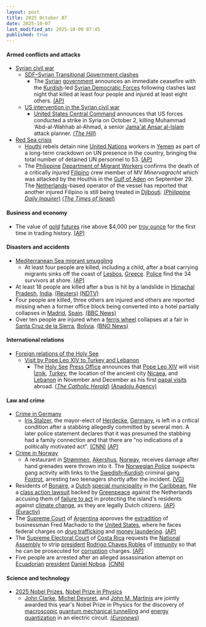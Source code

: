```yaml
---
layout: post
title: 2025 October 07
date: 2025-10-07
last_modified_at: 2025-10-09 07:45
published: true
---
```



#### Armed conflicts and attacks

* [Syrian civil war](https://en.wikipedia.org/wiki/Syrian_civil_war "Syrian civil war")
  * [SDF–Syrian Transitional Government clashes](https://en.wikipedia.org/wiki/SDF%E2%80%93Syrian_Transitional_Government_clashes_%282025%E2%80%93present%29 "SDF–Syrian Transitional Government clashes (2025–present)")
    * The [Syrian](https://en.wikipedia.org/wiki/Syria "Syria") [government](https://en.wikipedia.org/wiki/Syrian_transitional_government "Syrian transitional government") announces an immediate ceasefire with the [Kurdish](https://en.wikipedia.org/wiki/Kurds_in_Syria "Kurds in Syria")-led [Syrian Democratic Forces](https://en.wikipedia.org/wiki/Syrian_Democratic_Forces "Syrian Democratic Forces") following clashes last night that killed at least four people and injured at least eight others. [(AP)](https://apnews.com/article/syria-aleppo-clashes-sdf-sheikh-maqsoud-49ecf8d056e4558848c9c442eb22359f)
  * [US intervention in the Syrian civil war](https://en.wikipedia.org/wiki/US_intervention_in_the_Syrian_civil_war "US intervention in the Syrian civil war")
    * [United States Central Command](https://en.wikipedia.org/wiki/United_States_Central_Command "United States Central Command") announces that US forces conducted a strike in Syria on October 2, killing Muhammad ‘Abd-al-Wahhab al-Ahmad, a senior [Jama'at Ansar al-Islam](https://en.wikipedia.org/wiki/Jama%27at_Ansar_al-Islam "Jama'at Ansar al-Islam") attack planner. [(*The Hill*)](https://www.msn.com/en-us/news/other/us-military-kills-senior-al-qaeda-affiliated-attack-planner/ar-AA1O2UNd?ocid=BingNewsVerp)
* [Red Sea crisis](https://en.wikipedia.org/wiki/Red_Sea_crisis "Red Sea crisis")
  * [Houthi](https://en.wikipedia.org/wiki/Houthi "Houthi") rebels detain nine [United Nations](https://en.wikipedia.org/wiki/United_Nations "United Nations") workers in [Yemen](https://en.wikipedia.org/wiki/Yemen "Yemen") as part of a long-term crackdown on UN presence in the country, bringing the total number of detained UN personnel to 53. [(AP)](https://apnews.com/article/yemen-houthis-un-staff-crackdown-e718b7fd395d34b874b36796847c8f7e)
  * The [Philippine](https://en.wikipedia.org/wiki/Philippines "Philippines") [Department of Migrant Workers](https://en.wikipedia.org/wiki/Department_of_Migrant_Workers "Department of Migrant Workers") confirms the death of a critically injured [Filipino](https://en.wikipedia.org/wiki/Filipinos "Filipinos") crew member of MV *Minervagracht* which was attacked by the Houthis in the [Gulf of Aden](https://en.wikipedia.org/wiki/Gulf_of_Aden "Gulf of Aden") on September 29. The [Netherlands](https://en.wikipedia.org/wiki/Netherlands "Netherlands")-based operator of the vessel has reported that another injured Filipino is still being treated in [Djibouti](https://en.wikipedia.org/wiki/Djibouti "Djibouti"). [(*Philippine Daily Inquirer*)](https://newsinfo.inquirer.net/2120958/filseafarer-dies-after-september-29-houthi-attack-on-mv-minervagracht) [(*The Times of Israel*)](https://www.timesofisrael.com/crew-member-of-dutch-cargo-ship-dies-of-injuries-sustained-in-houthi-attack-last-week/)

#### Business and economy

* The value of [gold](https://en.wikipedia.org/wiki/Gold "Gold") [futures](https://en.wikipedia.org/wiki/Futures_contract "Futures contract") rise above $4,000 per [troy ounce](https://en.wikipedia.org/wiki/Troy_weight#Troy_ounce "Troy weight") for the first time in trading history. [(AP)](https://apnews.com/article/gold-record-price-silver-shutdown-fbe2b3c43780923569a7b5db1a55f06b)

#### Disasters and accidents

* [Mediterranean Sea migrant smuggling](https://en.wikipedia.org/wiki/Mediterranean_Sea_migrant_smuggling "Mediterranean Sea migrant smuggling")
  * At least four people are killed, including a child, after a boat carrying migrants sinks off the coast of [Lesbos](https://en.wikipedia.org/wiki/Lesbos "Lesbos"), [Greece](https://en.wikipedia.org/wiki/Greece "Greece"). [Police](https://en.wikipedia.org/wiki/Hellenic_Police "Hellenic Police") find the 34 survivors at shore. [(AP)](https://apnews.com/article/migration-greece-boat-sinking-lesbos-e6bf00ec84e45b7a4b301df934dc32b5)
* At least 18 people are killed after a bus is hit by a landslide in [Himachal Pradesh](https://en.wikipedia.org/wiki/Himachal_Pradesh "Himachal Pradesh"), [India](https://en.wikipedia.org/wiki/India "India"). [(Reuters)](https://www.reuters.com/world/india/least-10-people-killed-bus-accident-northern-india-2025-10-07/) [(NDTV)](https://www.ndtv.com/india-news/10-killed-after-bus-hit-by-landslide-in-himachals-bilaspur-district-9413350)
* Four people are killed, three others are injured and others are reported missing when a former office block being converted into a hotel partially collapses in [Madrid](https://en.wikipedia.org/wiki/Madrid "Madrid"), [Spain](https://en.wikipedia.org/wiki/Spain "Spain"). [(BBC News)](https://www.bbc.com/news/articles/cewne4q04w4o)
* Over ten people are injured when a [ferris wheel](https://en.wikipedia.org/wiki/Ferris_wheel "Ferris wheel") collapses at a fair in [Santa Cruz de la Sierra](https://en.wikipedia.org/wiki/Santa_Cruz_de_la_Sierra "Santa Cruz de la Sierra"), [Bolivia](https://en.wikipedia.org/wiki/Bolivia "Bolivia"). [(BNO News)](https://bnonews.com/index.php/2025/10/several-injured-after-ferris-wheel-collapses-at-fair-in-bolivia/)

#### International relations

* [Foreign relations of the Holy See](https://en.wikipedia.org/wiki/Foreign_relations_of_the_Holy_See "Foreign relations of the Holy See")
  * [Visit by Pope Leo XIV to Turkey and Lebanon](https://en.wikipedia.org/wiki/Visit_by_Pope_Leo_XIV_to_Turkey_and_Lebanon "Visit by Pope Leo XIV to Turkey and Lebanon")
    * The [Holy See](https://en.wikipedia.org/wiki/Holy_See "Holy See") [Press Office](https://en.wikipedia.org/wiki/Holy_See_Press_Office "Holy See Press Office") announces that [Pope Leo XIV](https://en.wikipedia.org/wiki/Pope_Leo_XIV "Pope Leo XIV") will visit [İznik](https://en.wikipedia.org/wiki/%C4%B0znik "İznik"), [Turkey](https://en.wikipedia.org/wiki/Turkey "Turkey"), the location of the ancient city [Nicaea](https://en.wikipedia.org/wiki/Nicaea "Nicaea"), and [Lebanon](https://en.wikipedia.org/wiki/Lebanon "Lebanon") in November and December as his first [papal visits](https://en.wikipedia.org/wiki/Papal_visit "Papal visit") abroad. [(*The Catholic Herald*)](https://thecatholicherald.com/article/pope-leo-xiv-to-visit-turkey-and-lebanon-in-first-apostolic-journey) [(Anadolu Agency)](https://www.aa.com.tr/en/europe/pope-leo-set-to-visit-turkiye-lebanon-in-his-1st-trip-abroad/3709923)

#### Law and crime

* [Crime in Germany](https://en.wikipedia.org/wiki/Crime_in_Germany "Crime in Germany")
  * [Iris Stalzer](https://en.wikipedia.org/wiki/Iris_Stalzer "Iris Stalzer"), the mayor-elect of [Herdecke](https://en.wikipedia.org/wiki/Herdecke "Herdecke"), [Germany](https://en.wikipedia.org/wiki/Germany "Germany"), is left in a critical condition after a stabbing allegedly committed by several men. A later police statement declares that it was presumed the stabbing had a family connection and that there are "no indications of a politically motivated act". [(CNN)](https://edition.cnn.com/2025/10/07/europe/germany-mayor-stabbing-herdecke-intl) [(AP)](https://apnews.com/article/germany-mayor-attack-herdecke-stabbing-0eef42f7127bed55cc54de6ec3729324)
* [Crime in Norway](https://en.wikipedia.org/wiki/Crime_in_Norway "Crime in Norway")
  * A restaurant in [Strømmen](https://en.wikipedia.org/wiki/Str%C3%B8mmen "Strømmen"), [Akershus](https://en.wikipedia.org/wiki/Akershus "Akershus"), [Norway](https://en.wikipedia.org/wiki/Norway "Norway"), receives damage after hand grenades were thrown into it. The [Norwegian Police](https://en.wikipedia.org/wiki/Norwegian_Police "Norwegian Police") suspects gang activity with links to the [Swedish–Kurdish](https://en.wikipedia.org/wiki/Kurds_in_Sweden "Kurds in Sweden") criminal gang [Foxtrot](https://en.wikipedia.org/wiki/Foxtrot_%28criminal_network%29 "Foxtrot (criminal network)"), arresting two teenagers shortly after the incident. [(VG)](https://www.vg.no/nyheter/i/Ey3yPo/to-paagrepet-etter-eksplosjon-paa-strommen)
* Residents of [Bonaire](https://en.wikipedia.org/wiki/Bonaire "Bonaire"), a [Dutch](https://en.wikipedia.org/wiki/Netherlands "Netherlands") [special municipality](https://en.wikipedia.org/wiki/Caribbean_Netherlands "Caribbean Netherlands") in the [Caribbean](https://en.wikipedia.org/wiki/Caribbean "Caribbean"), file a [class action lawsuit](https://en.wikipedia.org/wiki/Class_action_lawsuit "Class action lawsuit") backed by [Greenpeace](https://en.wikipedia.org/wiki/Greenpeace "Greenpeace") against the Netherlands accusing them of [failure to act](https://en.wikipedia.org/wiki/Omission_%28law%29 "Omission (law)") in protecting the island's residents against [climate change](https://en.wikipedia.org/wiki/Climate_change "Climate change"), as they are legally Dutch citizens. [(AP)](https://apnews.com/article/netherlands-climate-change-bonaire-hague-court-b1b1f134a51169cfa540d5b3abf81fd9) [(Euractiv)](https://www.euractiv.com/news/bonaire-residents-take-netherlands-to-court-over-climate/)
* The [Supreme Court](https://en.wikipedia.org/wiki/Supreme_Court_of_Argentina "Supreme Court of Argentina") of [Argentina](https://en.wikipedia.org/wiki/Argentina "Argentina") approves the [extradition](https://en.wikipedia.org/wiki/Extradition "Extradition") of businessman Fred Machado to the [United States](https://en.wikipedia.org/wiki/United_States "United States"), where he faces federal charges on [drug trafficking](https://en.wikipedia.org/wiki/Drug_trafficking "Drug trafficking") and [money laundering](https://en.wikipedia.org/wiki/Money_laundering "Money laundering"). [(AP)](https://apnews.com/article/argentina-javier-milei-extradition-fred-machado-jose-luis-espert-1ad1592aa2d418d8ddd871b0c8af918b)
* The [Supreme Electoral Court](https://en.wikipedia.org/wiki/Supreme_Electoral_Court_of_Costa_Rica "Supreme Electoral Court of Costa Rica") of [Costa Rica](https://en.wikipedia.org/wiki/Costa_Rica "Costa Rica") requests the [National Assembly](https://en.wikipedia.org/wiki/History_of_the_Costa_Rican_legislature "History of the Costa Rican legislature") to strip [president](https://en.wikipedia.org/wiki/President_of_Costa_Rica "President of Costa Rica") [Rodrigo Chaves Robles](https://en.wikipedia.org/wiki/Rodrigo_Chaves_Robles "Rodrigo Chaves Robles") of [immunity](https://en.wikipedia.org/wiki/Immunity_from_prosecution_%28international_law%29 "Immunity from prosecution (international law)") so that he can be prosecuted for [corruption](https://en.wikipedia.org/wiki/Corruption "Corruption") charges. [(AP)](https://apnews.com/article/costa-rica-president-chaves-immunity-ff11b0cbc50f134f61efdf930eb73d9c)
* Five people are arrested after an alleged assassination attempt on [Ecuadorian](https://en.wikipedia.org/wiki/Ecuador "Ecuador") [president](https://en.wikipedia.org/wiki/President_of_Ecuador "President of Ecuador") [Daniel Noboa](https://en.wikipedia.org/wiki/Daniel_Noboa "Daniel Noboa"). [(CNN)](https://edition.cnn.com/2025/10/07/americas/ecuador-president-noboa-assassination-attempt-latam-intl)

#### Science and technology

* [2025 Nobel Prizes](https://en.wikipedia.org/wiki/2025_Nobel_Prizes "2025 Nobel Prizes"), [Nobel Prize in Physics](https://en.wikipedia.org/wiki/Nobel_Prize_in_Physics "Nobel Prize in Physics")
  * [John Clarke](https://en.wikipedia.org/wiki/John_Clarke_%28physicist%29 "John Clarke (physicist)"), [Michel Devoret](https://en.wikipedia.org/wiki/Michel_Devoret "Michel Devoret"), and [John M. Martinis](https://en.wikipedia.org/wiki/John_M._Martinis "John M. Martinis") are jointly awarded this year's Nobel Prize in Physics for the discovery of [macroscopic](https://en.wikipedia.org/wiki/Macroscopic_quantum_phenomena "Macroscopic quantum phenomena") [quantum mechanical tunnelling](https://en.wikipedia.org/wiki/Quantum_tunnelling "Quantum tunnelling") and [energy quantization](https://en.wikipedia.org/wiki/Quantization_%28physics%29 "Quantization (physics)") in an electric circuit. [(*Euronews*)](https://www.euronews.com/next/2025/10/07/three-scientists-win-nobel-prize-in-physics-for-work-on-quantum-mechanics)
